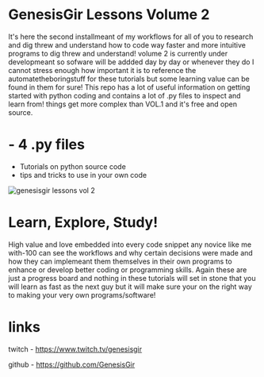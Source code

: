 # GenesisGir Lessons Volume 2
It's here the second installmeant of my workflows for all of you to research and dig threw and understand how to code way faster and more intuitive
programs to dig threw and understand! volume 2 is currently under developmeant so sofware will be addded day by day or whenever they do I cannot stress enough how important it is to reference the automatetheboringstuff for these tutorials but some learning value can be found in them for sure! This repo has a lot of useful information on getting started with python coding and contains a lot of .py files to inspect and learn from! things get more complex than VOL.1 and it's free and open source.



# - 4 .py files 

- Tutorials on python source code
- tips and tricks to use in your own code

![genesisgir lessons vol 2](https://user-images.githubusercontent.com/87259615/168378665-3995781d-add1-4282-951a-bf73bb936ffd.png)



# Learn, Explore, Study!
High value and love embedded into every code snippet any novice like me with-100 can see the workflows and why certain decisions were made and how they can implemeant them themselves in their own programs to enhance or develop  better coding or programming skills. Again these are just a progress board and nothing in these tutorials will set in stone that you will learn as fast as the next guy but it will make sure your on the right way to making your very own programs/software!

# links

twitch - https://www.twitch.tv/genesisgir

github - https://github.com/GenesisGir
